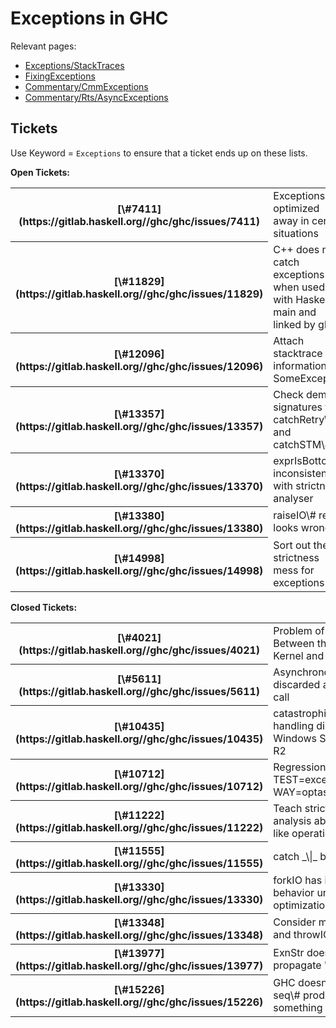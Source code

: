 # Exceptions in GHC


Relevant pages:

- [Exceptions/StackTraces](exceptions/stack-traces)
- [FixingExceptions](fixing-exceptions)
- [Commentary/CmmExceptions](commentary/cmm-exceptions)
- [Commentary/Rts/AsyncExceptions](commentary/rts/async-exceptions)

## Tickets


Use Keyword = `Exceptions` to ensure that a ticket ends up on these lists.

**Open Tickets:**

<table><tr><th>[\#7411](https://gitlab.haskell.org//ghc/ghc/issues/7411)</th>
<td>Exceptions are optimized away in certain situations</td></tr>
<tr><th>[\#11829](https://gitlab.haskell.org//ghc/ghc/issues/11829)</th>
<td>C++ does not catch exceptions when used with Haskell-main and linked by ghc</td></tr>
<tr><th>[\#12096](https://gitlab.haskell.org//ghc/ghc/issues/12096)</th>
<td>Attach stacktrace information to SomeException</td></tr>
<tr><th>[\#13357](https://gitlab.haskell.org//ghc/ghc/issues/13357)</th>
<td>Check demand signatures for catchRetry\# and catchSTM\#</td></tr>
<tr><th>[\#13370](https://gitlab.haskell.org//ghc/ghc/issues/13370)</th>
<td>exprIsBottom inconsistent with strictness analyser</td></tr>
<tr><th>[\#13380](https://gitlab.haskell.org//ghc/ghc/issues/13380)</th>
<td>raiseIO\# result looks wrong</td></tr>
<tr><th>[\#14998](https://gitlab.haskell.org//ghc/ghc/issues/14998)</th>
<td>Sort out the strictness mess for exceptions</td></tr></table>

**Closed Tickets:**

<table><tr><th>[\#4021](https://gitlab.haskell.org//ghc/ghc/issues/4021)</th>
<td>Problem of Interaction Between the FreeBSD Kernel and the GHC RTS</td></tr>
<tr><th>[\#5611](https://gitlab.haskell.org//ghc/ghc/issues/5611)</th>
<td>Asynchronous exception discarded after safe FFI call</td></tr>
<tr><th>[\#10435](https://gitlab.haskell.org//ghc/ghc/issues/10435)</th>
<td>catastrophic exception-handling disablement on Windows Server 2008 R2</td></tr>
<tr><th>[\#10712](https://gitlab.haskell.org//ghc/ghc/issues/10712)</th>
<td>Regression: make TEST=exceptionsrun001 WAY=optasm is failing</td></tr>
<tr><th>[\#11222](https://gitlab.haskell.org//ghc/ghc/issues/11222)</th>
<td>Teach strictness analysis about \`catch\`-like operations</td></tr>
<tr><th>[\#11555](https://gitlab.haskell.org//ghc/ghc/issues/11555)</th>
<td>catch _\|_ breaks at -O1</td></tr>
<tr><th>[\#13330](https://gitlab.haskell.org//ghc/ghc/issues/13330)</th>
<td>forkIO has inconsistent behavior under optimization</td></tr>
<tr><th>[\#13348](https://gitlab.haskell.org//ghc/ghc/issues/13348)</th>
<td>Consider making throw and throwIO strict</td></tr>
<tr><th>[\#13977](https://gitlab.haskell.org//ghc/ghc/issues/13977)</th>
<td>ExnStr doesn't propagate "outwards"</td></tr>
<tr><th>[\#15226](https://gitlab.haskell.org//ghc/ghc/issues/15226)</th>
<td>GHC doesn't know that seq\# produces something in WHNF</td></tr></table>